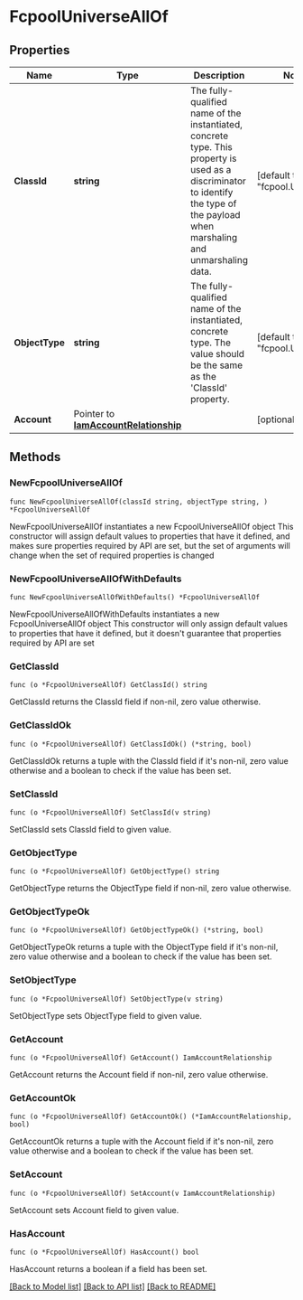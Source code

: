 # FcpoolUniverseAllOf

## Properties

Name | Type | Description | Notes
------------ | ------------- | ------------- | -------------
**ClassId** | **string** | The fully-qualified name of the instantiated, concrete type. This property is used as a discriminator to identify the type of the payload when marshaling and unmarshaling data. | [default to "fcpool.Universe"]
**ObjectType** | **string** | The fully-qualified name of the instantiated, concrete type. The value should be the same as the &#39;ClassId&#39; property. | [default to "fcpool.Universe"]
**Account** | Pointer to [**IamAccountRelationship**](iam.Account.Relationship.md) |  | [optional] 

## Methods

### NewFcpoolUniverseAllOf

`func NewFcpoolUniverseAllOf(classId string, objectType string, ) *FcpoolUniverseAllOf`

NewFcpoolUniverseAllOf instantiates a new FcpoolUniverseAllOf object
This constructor will assign default values to properties that have it defined,
and makes sure properties required by API are set, but the set of arguments
will change when the set of required properties is changed

### NewFcpoolUniverseAllOfWithDefaults

`func NewFcpoolUniverseAllOfWithDefaults() *FcpoolUniverseAllOf`

NewFcpoolUniverseAllOfWithDefaults instantiates a new FcpoolUniverseAllOf object
This constructor will only assign default values to properties that have it defined,
but it doesn't guarantee that properties required by API are set

### GetClassId

`func (o *FcpoolUniverseAllOf) GetClassId() string`

GetClassId returns the ClassId field if non-nil, zero value otherwise.

### GetClassIdOk

`func (o *FcpoolUniverseAllOf) GetClassIdOk() (*string, bool)`

GetClassIdOk returns a tuple with the ClassId field if it's non-nil, zero value otherwise
and a boolean to check if the value has been set.

### SetClassId

`func (o *FcpoolUniverseAllOf) SetClassId(v string)`

SetClassId sets ClassId field to given value.


### GetObjectType

`func (o *FcpoolUniverseAllOf) GetObjectType() string`

GetObjectType returns the ObjectType field if non-nil, zero value otherwise.

### GetObjectTypeOk

`func (o *FcpoolUniverseAllOf) GetObjectTypeOk() (*string, bool)`

GetObjectTypeOk returns a tuple with the ObjectType field if it's non-nil, zero value otherwise
and a boolean to check if the value has been set.

### SetObjectType

`func (o *FcpoolUniverseAllOf) SetObjectType(v string)`

SetObjectType sets ObjectType field to given value.


### GetAccount

`func (o *FcpoolUniverseAllOf) GetAccount() IamAccountRelationship`

GetAccount returns the Account field if non-nil, zero value otherwise.

### GetAccountOk

`func (o *FcpoolUniverseAllOf) GetAccountOk() (*IamAccountRelationship, bool)`

GetAccountOk returns a tuple with the Account field if it's non-nil, zero value otherwise
and a boolean to check if the value has been set.

### SetAccount

`func (o *FcpoolUniverseAllOf) SetAccount(v IamAccountRelationship)`

SetAccount sets Account field to given value.

### HasAccount

`func (o *FcpoolUniverseAllOf) HasAccount() bool`

HasAccount returns a boolean if a field has been set.


[[Back to Model list]](../README.md#documentation-for-models) [[Back to API list]](../README.md#documentation-for-api-endpoints) [[Back to README]](../README.md)


